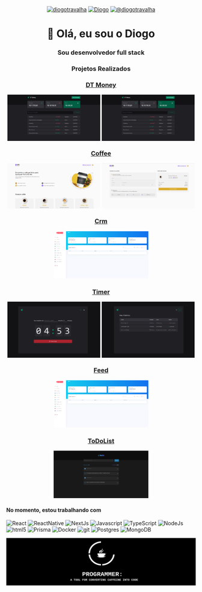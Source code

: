 <p align="center">
<a href="https://twitter.com/diogotravalha" target="blank"><img align="center" src="https://cdn.jsdelivr.net/npm/simple-icons@3.0.1/icons/twitter.svg" alt="diogotravalha" height="30" width="30" /></a>
<a href="https://www.linkedin.com/in/diogotravalha" target="blank"><img align="center" src="https://cdn.jsdelivr.net/npm/simple-icons@3.0.1/icons/linkedin.svg" alt="Diogo" height="30" width="30" /></a>
<a href="https://www.instagram.com/diogotravalha/" target="blank"><img align="center" src="https://cdn.jsdelivr.net/npm/simple-icons@3.0.1/icons/instagram.svg" alt="@diogotravalha" height="30" width="30" /></a>
</p>
<h1 align="center">👋 Olá, eu sou o Diogo</h1>
<h3 align="center">Sou desenvolvedor full stack</h3>

<h3 align="center">Projetos Realizados</h3>


<div align="center">

### [DT Money](https://github.com/DiogoTravalha/DTMoney)

<a href="https://github.com/DiogoTravalha/DTMoney" target="blank"><img align="center" src="https://github.com/DiogoTravalha/DTMoney/blob/main/preview.png" alt="dtmoney" width="49%" /><a>  </a><img align="center" src="https://github.com/DiogoTravalha/DTMoney/blob/main/preview.png" alt="dtmoney" width="49%" /></a>

### [Coffee](https://github.com/DiogoTravalha/Coffee)
<a href="https://github.com/DiogoTravalha/Coffee" target="blank"><img align="center" src="https://github.com/DiogoTravalha/Coffee/blob/main/preview.png" alt="coffee" width="49%" /><a>  </a><img align="center" src="https://github.com/DiogoTravalha/Coffee/raw/main/preview2.png" alt="coffee" width="49%" /></a>

### [Crm](https://github.com/DiogoTravalha/CRM)
<a href="https://github.com/DiogoTravalha/CRM" target="blank"><img src="https://github.com/DiogoTravalha/CRM/raw/main/crm.png" width="50%" ><a/>

### [Timer](https://github.com/DiogoTravalha/Timer)

<a href="https://github.com/DiogoTravalha/Timer" target="blank"><img align="center" src="https://github.com/DiogoTravalha/Timer/raw/main/preview.png" alt="timer" width="49%" /><a>  </a><img align="center" src="https://github.com/DiogoTravalha/Timer/raw/main/preview1.png" alt="timer" width="49%" /></a>

### [Feed](https://github.com/DiogoTravalha/igniteFeed)
<a href="https://github.com/DiogoTravalha/igniteFeed" target="blank"><img src="https://github.com/DiogoTravalha/CRM/raw/main/crm.png" width="50%" ><a/>

### [ToDoList](https://github.com/DiogoTravalha/TodoList)
<a href="https://github.com/DiogoTravalha/TodoList" target="blank"><img src="https://github.com/DiogoTravalha/TodoList/blob/main/todo.png" width="50%" ><a/>

</div>

#### No momento, estou trabalhando com
![React](https://img.shields.io/badge/-React-45b8d8?style=flat-square&logo=react&logoColor=white)
![ReactNative](https://img.shields.io/badge/React%20Native-69529c?style=flat-square&logo=react&logoColor=white)
![NextJs](https://img.shields.io/badge/Next%20Js-000000?style=flat-square&logo=Next.js&logoColor=white)
![Javascript](https://img.shields.io/badge/Javascript-F7DF1E?style=flat-square&logo=JavaScript&logoColor=white)
![TypeScript](https://img.shields.io/badge/-TypeScript-007ACC?style=flat-square&logo=typescript&logoColor=white)
![NodeJs](https://img.shields.io/badge/Node%20JS-8eca4c?style=flat-square&logo=Node.js&logoColor=white)
![html5](https://img.shields.io/badge/-HTML5-E34F26?style=flat-square&logo=html5&logoColor=white) 
![Prisma](https://img.shields.io/badge/prisma-163249?style=flat-square&logo=prisma&logoColor=white) 
![Docker](https://img.shields.io/badge/-Docker-46a2f1?style=flat-square&logo=docker&logoColor=white)
![git](https://img.shields.io/badge/-Git-F05032?style=flat-square&logo=git&logoColor=white)
![Postgres](https://img.shields.io/badge/Postgres-30608e?style=flat-square&logo=PostgreSQL&logoColor=white)
![MongoDB](https://img.shields.io/badge/-MongoDB-13aa52?style=flat-square&logo=mongodb&logoColor=white)

![Screenshot](https://raw.githubusercontent.com/DiogoTravalha/CRM/main/banneradm.png)

